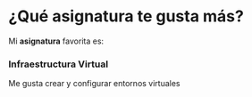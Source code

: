 # ¿Qué asignatura te gusta más?

Mi **asignatura** favorita es:

### Infraestructura Virtual

Me gusta crear y configurar entornos virtuales
